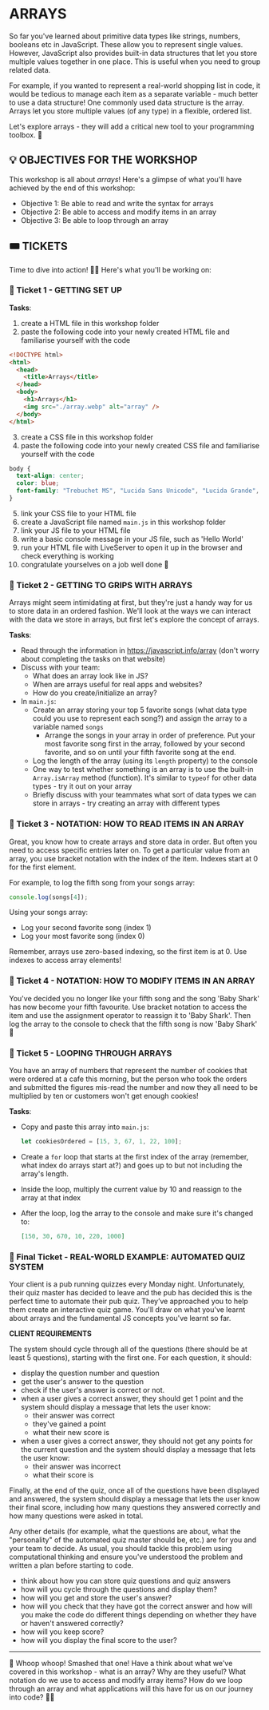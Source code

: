 # ARRAYS

So far you've learned about primitive data types like strings, numbers, booleans etc in JavaScript. These allow you to represent single values. However, JavaScript also provides built-in data structures that let you store multiple values together in one place. This is useful when you need to group related data.

For example, if you wanted to represent a real-world shopping list in code, it would be tedious to manage each item as a separate variable - much better to use a data structure! One commonly used data structure is the array. Arrays let you store multiple values (of any type) in a flexible, ordered list.

Let's explore arrays - they will add a critical new tool to your programming toolbox. 🎉

## 💡 OBJECTIVES FOR THE WORKSHOP

This workshop is all about _arrays_! Here's a glimpse of what you'll have achieved by the end of this workshop:

- Objective 1: Be able to read and write the syntax for arrays
- Objective 2: Be able to access and modify items in an array
- Objective 3: Be able to loop through an array

## 🎟️ TICKETS

Time to dive into action! 🏊‍♀️ Here's what you'll be working on:

### 🎫 Ticket 1 - GETTING SET UP

**Tasks**:

1. create a HTML file in this workshop folder
2. paste the following code into your newly created HTML file and familiarise yourself with the code

```html
<!DOCTYPE html>
<html>
  <head>
    <title>Arrays</title>
  </head>
  <body>
    <h1>Arrays</h1>
    <img src="./array.webp" alt="array" />
  </body>
</html>
```

3. create a CSS file in this workshop folder
4. paste the following code into your newly created CSS file and familiarise yourself with the code

```css
body {
  text-align: center;
  color: blue;
  font-family: "Trebuchet MS", "Lucida Sans Unicode", "Lucida Grande", "Lucida Sans", Arial, sans-serif;
}
```

5. link your CSS file to your HTML file
6. create a JavaScript file named `main.js` in this workshop folder
7. link your JS file to your HTML file
8. write a basic console message in your JS file, such as 'Hello World'
9. run your HTML file with LiveServer to open it up in the browser and check everything is working
10. congratulate yourselves on a job well done 🎉

### 🎫 Ticket 2 - GETTING TO GRIPS WITH ARRAYS

Arrays might seem intimidating at first, but they're just a handy way for us to store data in an ordered fashion. We'll look at the ways we can interact with the data we store in arrays, but first let's explore the concept of arrays.

**Tasks**:

- Read through the information in https://javascript.info/array (don't worry about completing the tasks on that website)
- Discuss with your team:
  - What does an array look like in JS?
  - When are arrays useful for real apps and websites?
  - How do you create/initialize an array?
- In `main.js`:
  - Create an array storing your top 5 favorite songs (what data type could you use to represent each song?) and assign the array to a variable named `songs`
    - Arrange the songs in your array in order of preference. Put your most favorite song first in the array, followed by your second favorite, and so on until your fifth favorite song at the end.
  - Log the length of the array (using its `length` property) to the console
  - One way to test whether something is an array is to use the built-in `Array.isArray` method (function). It's similar to `typeof` for other data types - try it out on your array
  - Briefly discuss with your teammates what sort of data types we can store in arrays - try creating an array with different types

### 🎫 Ticket 3 - NOTATION: HOW TO READ ITEMS IN AN ARRAY

Great, you know how to create arrays and store data in order. But often you need to access specific entries later on. To get a particular value from an array, you use bracket notation with the index of the item. Indexes start at 0 for the first element.

For example, to log the fifth song from your songs array:

```js
console.log(songs[4]);
```

Using your songs array:

- Log your second favorite song (index 1)
- Log your most favorite song (index 0)

Remember, arrays use zero-based indexing, so the first item is at 0. Use indexes to access array elements!

### 🎫 Ticket 4 - NOTATION: HOW TO MODIFY ITEMS IN AN ARRAY

You've decided you no longer like your fifth song and the song 'Baby Shark' has now become your fifth favourite. Use bracket notation to access the item and use the assignment operator to reassign it to 'Baby Shark'. Then log the array to the console to check that the fifth song is now 'Baby Shark' 🎉

### 🎫 Ticket 5 - LOOPING THROUGH ARRAYS

You have an array of numbers that represent the number of cookies that were ordered at a cafe this morning, but the person who took the orders and submitted the figures mis-read the number and now they all need to be multiplied by ten or customers won't get enough cookies!

**Tasks**:

- Copy and paste this array into `main.js`:

  ```javascript
  let cookiesOrdered = [15, 3, 67, 1, 22, 100];
  ```

- Create a `for` loop that starts at the first index of the array (remember, what index do arrays start at?) and goes up to but not including the array's length.
- Inside the loop, multiply the current value by 10 and reassign to the array at that index
- After the loop, log the array to the console and make sure it's changed to:
  ```json
  [150, 30, 670, 10, 220, 1000]
  ```

### 🎫 Final Ticket - REAL-WORLD EXAMPLE: AUTOMATED QUIZ SYSTEM

Your client is a pub running quizzes every Monday night. Unfortunately, their quiz master has decided to leave and the pub has decided this is the perfect time to automate their pub quiz. They’ve approached you to help them create an interactive quiz game. You'll draw on what you've learnt about arrays and the fundamental JS concepts you've learnt so far.

**CLIENT REQUIREMENTS**

The system should cycle through all of the questions (there should be at least 5 questions), starting with the first one. For each question, it should:

- display the question number and question
- get the user's answer to the question
- check if the user's answer is correct or not.
- when a user gives a correct answer, they should get 1 point and the system should display a message that lets the user know:
  - their answer was correct
  - they've gained a point
  - what their new score is
- when a user gives a correct answer, they should not get any points for the current question and the system should display a message that lets the user know:
  - their answer was incorrect
  - what their score is

Finally, at the end of the quiz, once all of the questions have been displayed and answered, the system should display a message that lets the user know their final score, including how many questions they answered correctly and how many questions were asked in total.

Any other details (for example, what the questions are about, what the "personality" of the automated quiz master should be, etc.) are for you and your team to decide. As usual, you should tackle this problem using computational thinking and ensure you've understood the problem and written a plan before starting to code.

- think about how you can store quiz questions and quiz answers
- how will you cycle through the questions and display them?
- how will you get and store the user's answer?
- how will you check that they have got the correct answer and how will you make the code do different things depending on whether they have or haven't answered correctly?
- how will you keep score?
- how will you display the final score to the user?

---

🎉 Whoop whoop! Smashed that one! Have a think about what we've covered in this workshop - what is an array? Why are they useful? What notation do we use to access and modify array items? How do we loop through an array and what applications will this have for us on our journey into code? 👏🏾
